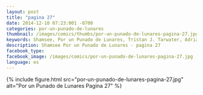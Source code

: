 ```yaml
---
layout: post
title: "pagina 27"
date: 2014-12-10 07:23:001 -0700
categories: por-un-punado-de-lunares
thumbnail: /images/comics/thumbs/por-un-punado-de-lunares-pagina-27.jpg
keywords: Shamsee, Por un Punado de Lunares, Tristan J. Tarwater, Adrian Ricker
description: Shamsee Por un Punado de Lunares - pagina 27
facebook_type: 
facebook_image: /images/comics/por-un-punado-de-lunares-pagina-27.jpg
language: es
---
```

{% include figure.html src="por-un-punado-de-lunares-pagina-27.jpg" alt="Por un Punado de Lunares Pagina 27" %}
